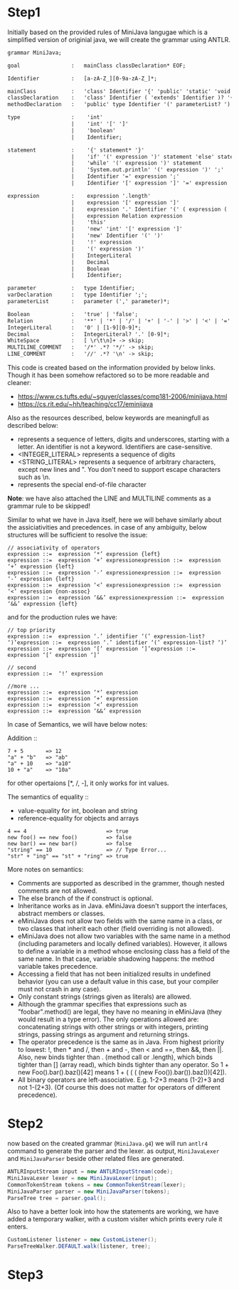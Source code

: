 # Step1

Initially based on the provided rules of MiniJava langugae which is a simplified version of originial java, we will create the grammar using ANTLR.

```txt
grammar MiniJava;

goal                :   mainClass classDeclaration* EOF;

Identifier          :   [a-zA-Z_][0-9a-zA-Z_]*;

mainClass           :   'class' Identifier '{' 'public' 'static' 'void' 'main' '(' 'String' '[' ']' Identifier ')' '{' statement '}' '}';
classDeclaration    :   'class' Identifier ( 'extends' Identifier )? '{' varDeclaration* methodDeclaration* '}';
methodDeclaration   :   'public' type Identifier '(' parameterList? ')' '{' varDeclaration* statement* 'return' expression ';' '}';

type                :    'int'
                    |    'int' '[' ']'
                    |    'boolean'
                    |    Identifier;

statement           :    '{' statement* '}'
                    |    'if' '(' expression ')' statement 'else' statement
                    |    'while' '(' expression ')' statement
                    |    'System.out.println' '(' expression ')' ';'
                    |    Identifier '=' expression ';'
                    |    Identifier '[' expression ']' '=' expression ';';

expression          :    expression '.length'
                    |    expression '[' expression ']'
                    |    expression '.' Identifier '(' ( expression ( ',' expression )* )? ')'
                    |    expression Relation expression
                    |    'this'
                    |    'new' 'int' '[' expression ']'
                    |    'new' Identifier '(' ')'
                    |    '!' expression
                    |    '(' expression ')'
                    |    IntegerLiteral
                    |    Decimal
                    |    Boolean
                    |    Identifier;

parameter           :   type Identifier;
varDeclaration      :   type Identifier ';';
parameterList       :   parameter (',' parameter)*;

Boolean             :   'true' | 'false';
Relation            :   '**' | '*' | '/' | '+' | '-' | '>' | '<' | '=' | '&&' | '||';
IntegerLiteral      :   '0' | [1-9][0-9]*;
Decimal             :   IntegerLiteral? '.' [0-9]*;
WhiteSpace          :   [ \r\t\n]+ -> skip;
MULTILINE_COMMENT   :   '/*' .*? '*/' -> skip;
LINE_COMMENT        :   '//' .*? '\n' -> skip;
```

This code is created based on the information provided by below links. Though it has been somehow refactored so to be more readable and cleaner:

* https://www.cs.tufts.edu/~sguyer/classes/comp181-2006/minijava.html
* https://cs.rit.edu/~hh/teaching/cc17/eminijava

Also as the resources described, below keywords are meaningfull as described below:
* <IDENTIFIER> represents a sequence of letters, digits and underscores, starting with a letter. An identifier is not a keyword. Identifiers are case-sensitive.
* <INTEGER_LITERAL> represents a sequence of digits
* <STRING_LITERAL> represents a sequence of arbitrary characters, except new lines and ". You don't need to support escape characters such as \n.
* <EOF> represents the special end-of-file character

**Note**: we have also attached the LINE and MULTILINE comments as a grammar rule to be skipped!

Similar to what we have in Java itself, here we will behave similarly about the assiciativities and precedences. in case of any ambiguity, below structures will be sufficient to resolve the issue:

```
// associativity of operators
expression ::=  expression ‘*’ expression {left}
expression ::=  expression ‘+’ expressionexpression ::=  expression ‘+’ expression {left}
expression ::=  expression ‘-’ expressionexpression ::=  expression ‘-’ expression {left}
expression ::=  expression ‘<’ expressionexpression ::=  expression ‘<’ expression {non-assoc}
expression ::=  expression ‘&&’ expressionexpression ::=  expression ‘&&’ expression {left}
```

and for the production rules we have:
```
// top priority
expression ::=  expression ‘.’ identifier ‘(’ expression-list? ‘)’expression ::=  expression ‘.’ identifier ‘(’ expression-list? ‘)’
expression ::=  expression ‘[’ expression ‘]’expression ::=  expression ‘[’ expression ‘]’

// second
expression ::=  ‘!’ expression

//more ...
expression ::=  expression ‘*’ expression
expression ::=  expression ‘+’ expression
expression ::=  expression ‘<’ expression
expression ::=  expression ‘&&’ expression
```

In case of Semantics, we will have below notes:

Addition ::
```
7 + 5       => 12
"a" + "b"   => "ab"
"a" + 10    => "a10"
10 + "a"    => "10a"
```

for other opertaions [*, /, -], it only works for int values.

The semantics of equality ::
* value-equality for int, boolean and string
* reference-equality for objects and arrays
```
4 == 4                         => true
new foo() == new foo()         => false
new bar() == new bar()         => false
"string" == 10                 => // Type Error...
"str" + "ing" == "st" + "ring" => true
```

More notes on semantics:
* Comments are supported as described in the grammer, though nested comments are not allowed.
* The else branch of the if construct is optional.
* Inheritance works as in Java. eMiniJava doesn't support the interfaces, abstract members or classes.
* eMiniJava does not allow two fields with the same name in a class, or two classes that inherit each other (field overriding is not allowed).
* eMiniJava does not allow two variables with the same name in a method (including parameters and locally defined variables). However, it allows to define a variable in a method whose enclosing class has a field of the same name. In that case, variable shadowing happens: the method variable takes precedence.
* Accessing a field that has not been initialized results in undefined behavior (you can use a default value in this case, but your compiler must not crash in any case).
* Only constant strings (strings given as literals) are allowed.
* Although the grammar specifies that expressions such as "foobar".method() are legal, they have no meaning in eMiniJava (they would result in a type error). The only operations allowed are: concatenating strings with other strings or with integers, printing strings, passing strings as argument and returning strings.
* The operator precedence is the same as in Java. From highest priority to lowest: !, then * and /, then + and -, then < and ==, then &&, then ||. Also, new binds tighter than . (method call or .length), which binds tighter than [] (array read), which binds tighter than any operator. So 1 + new Foo().bar().baz()[42] means 1 + ( ( ( (new Foo()).bar()).baz())[42]).
* All binary operators are left-associative. E.g. 1-2+3 means (1-2)+3 and not 1-(2+3). (Of course this does not matter for operators of different precedence).


# Step2
now based on the created grammar (`MiniJava.g4`) we will run `antlr4` command to generate the parser and the lexer.
as output, `MiniJavaLexer` and `MiniJavaParser` beside other related files are generated.

```java
ANTLRInputStream input = new ANTLRInputStream(code);
MiniJavaLexer lexer = new MiniJavaLexer(input);
CommonTokenStream tokens = new CommonTokenStream(lexer);
MiniJavaParser parser = new MiniJavaParser(tokens);
ParseTree tree = parser.goal();
```
Also to have a better look into how the statements are working, we have added a temporary walker, with a custom visiter which prints every rule it enters.
```java
CustomListener listener = new CustomListener();
ParseTreeWalker.DEFAULT.walk(listener, tree);
```

# Step3
